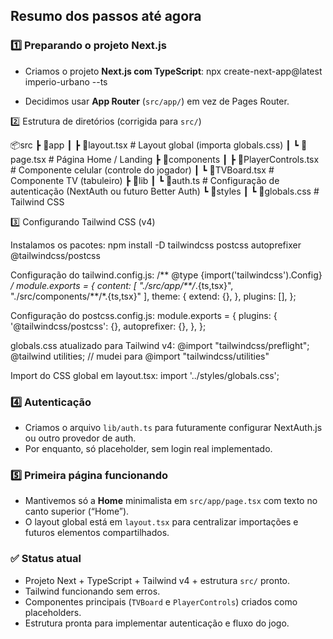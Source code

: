## **Resumo dos passos até agora**

### 1️⃣ Preparando o projeto Next.js

- Criamos o projeto **Next.js com TypeScript**: 
	npx create-next-app@latest imperio-urbano --ts
	
- Decidimos usar **App Router** (`src/app/`) em vez de Pages Router.

2️⃣ Estrutura de diretórios (corrigida para `src/`)

📦src
 ┣ 📂app
 ┃ ┣ 📜layout.tsx          # Layout global (importa globals.css)
 ┃ ┗ 📜page.tsx            # Página Home / Landing
 ┣ 📂components
 ┃ ┣ 📜PlayerControls.tsx  # Componente celular (controle do jogador)
 ┃ ┗ 📜TVBoard.tsx         # Componente TV (tabuleiro)
 ┣ 📂lib
 ┃ ┗ 📜auth.ts             # Configuração de autenticação (NextAuth ou futuro Better Auth)
 ┗ 📂styles
 ┃ ┗ 📜globals.css         # Tailwind CSS

3️⃣ Configurando Tailwind CSS (v4)

Instalamos os pacotes:
npm install -D tailwindcss postcss autoprefixer @tailwindcss/postcss

Configuração do tailwind.config.js:
/** @type {import('tailwindcss').Config} */
module.exports = {
  content: [
    "./src/app/**/*.{ts,tsx}",
    "./src/components/**/*.{ts,tsx}"
  ],
  theme: {
    extend: {},
  },
  plugins: [],
};

Configuração do postcss.config.js:
module.exports = {
  plugins: {
    '@tailwindcss/postcss': {},
    autoprefixer: {},
  },
};

globals.css atualizado para Tailwind v4:
@import "tailwindcss/preflight";
@tailwind utilities; // mudei para @import "tailwindcss/utilities"

Import do CSS global em layout.tsx:
import '../styles/globals.css';

### 4️⃣ Autenticação

- Criamos o arquivo `lib/auth.ts` para futuramente configurar NextAuth.js ou outro provedor de auth.
- Por enquanto, só placeholder, sem login real implementado.

### 5️⃣ Primeira página funcionando

- Mantivemos só a **Home** minimalista em `src/app/page.tsx` com texto no canto superior (“Home”).
- O layout global está em `layout.tsx` para centralizar importações e futuros elementos compartilhados.

### ✅ Status atual

- Projeto Next + TypeScript + Tailwind v4 + estrutura `src/` pronto.
- Tailwind funcionando sem erros.
- Componentes principais (`TVBoard` e `PlayerControls`) criados como placeholders.
- Estrutura pronta para implementar autenticação e fluxo do jogo.
